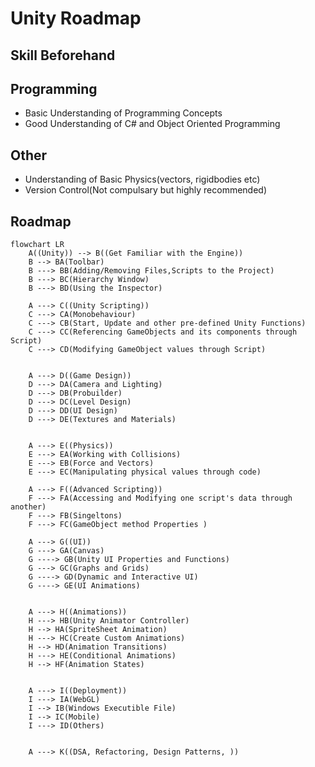 # Unity Roadmap

## Skill Beforehand

## Programming

- Basic Understanding of Programming Concepts
- Good Understanding of C# and Object Oriented Programming

## Other

- Understanding of Basic Physics(vectors, rigidbodies etc)
- Version Control(Not compulsary but highly recommended)

## Roadmap

```mermaid
flowchart LR
    A((Unity)) --> B((Get Familiar with the Engine))
    B --> BA(Toolbar)
    B ---> BB(Adding/Removing Files,Scripts to the Project)
    B ---> BC(Hierarchy Window)
    B ---> BD(Using the Inspector)

    A ---> C((Unity Scripting))
    C ---> CA(Monobehaviour)
    C ---> CB(Start, Update and other pre-defined Unity Functions)
    C ---> CC(Referencing GameObjects and its components through Script)
    C ---> CD(Modifying GameObject values through Script)


    A ---> D((Game Design))
    D ---> DA(Camera and Lighting)
    D ---> DB(Probuilder)
    D ---> DC(Level Design)
    D ---> DD(UI Design)
    D ---> DE(Textures and Materials)


    A ---> E((Physics))
    E ---> EA(Working with Collisions)
    E ---> EB(Force and Vectors)
    E ---> EC(Manipulating physical values through code)

    A ---> F((Advanced Scripting))
    F ---> FA(Accessing and Modifying one script's data through another)
    F ---> FB(Singeltons)
    F ---> FC(GameObject method Properties )

    A ---> G((UI))               
    G ---> GA(Canvas)
    G ----> GB(Unity UI Properties and Functions)
    G ---> GC(Graphs and Grids)
    G ----> GD(Dynamic and Interactive UI)
    G ----> GE(UI Animations)


    A ---> H((Animations))
    H ---> HB(Unity Animator Controller)
    H --> HA(SpriteSheet Animation)   
    H ---> HC(Create Custom Animations)  
    H --> HD(Animation Transitions)    
    H ---> HE(Conditional Animations)    
    H --> HF(Animation States)    

    
    A ---> I((Deployment))
    I ---> IA(WebGL)
    I --> IB(Windows Executible File)
    I --> IC(Mobile)
    I ---> ID(Others)


    A ---> K((DSA, Refactoring, Design Patterns, ))

```
